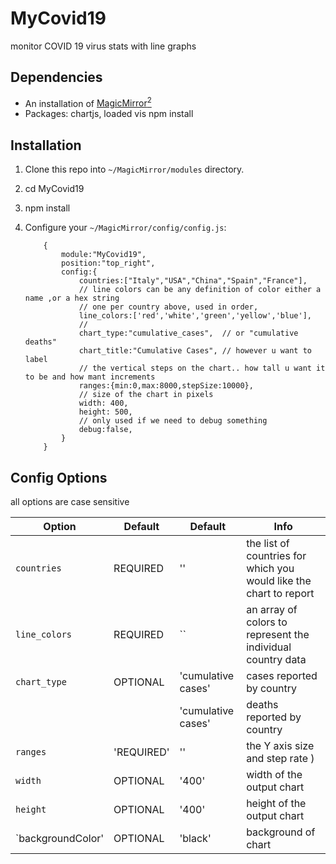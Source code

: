 # MyCovid19

monitor COVID 19 virus stats with line graphs
 


## Dependencies

* An installation of [MagicMirror<sup>2</sup>](https://github.com/MichMich/MagicMirror)
* Packages: chartjs, loaded vis npm install

## Installation

1. Clone this repo into `~/MagicMirror/modules` directory.
2. cd MyCovid19
3. npm install
4. Configure your `~/MagicMirror/config/config.js`:

    ```
		{
			module:"MyCovid19",
			position:"top_right",
			config:{
				countries:["Italy","USA","China","Spain","France"],
				// line colors can be any definition of color either a name ,or a hex string
				// one per country above, used in order,
				line_colors:['red','white','green','yellow','blue'],
				//				
				chart_type:"cumulative_cases",  // or "cumulative deaths"
				chart_title:"Cumulative Cases", // however u want to label
				// the vertical steps on the chart.. how tall u want it to be and how mant increments 
				ranges:{min:0,max:8000,stepSize:10000},
				// size of the chart in pixels
			    width: 400,
			    height: 500,	
			    // only used if we need to debug something
			    debug:false,
			}
		}
    ```

## Config Options

all options are case sensitive

| **Option** | **Default** | **Default** | **Info** 
| --- | --- | --- | --- |
| `countries` | REQUIRED | '' | the list of countries for which you would like the chart to report |
| `line_colors` | REQUIRED | `` | an array of colors to represent the individual country data|
| `chart_type` | OPTIONAL | 'cumulative cases' | cases reported by country |
|        |          |'cumulative cases' |  deaths reported by country |
  `ranges` | 'REQUIRED' | ''| the Y axis size and step rate ) |
| `width` | OPTIONAL | '400'  |  width of the output chart |
| `height` | OPTIONAL| '400' | height of the output chart |
| `backgroundColor' | OPTIONAL | 'black' | background of chart |



